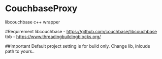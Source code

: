 # CouchbaseProxy
libcouchbase c++ wrapper

#Requirement
libcouchbase - https://github.com/couchbase/libcouchbase
tbb - https://www.threadingbuildingblocks.org/

##important
Default project setting is for build only. Change lib, inlcude path to yours..
